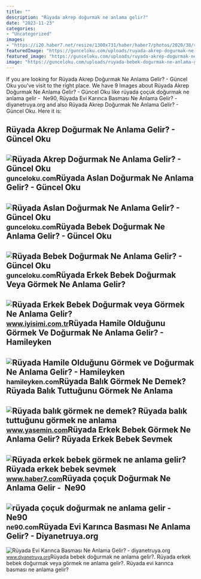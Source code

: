 ```yaml
---
title: ""
description: "Rüyada akrep doğurmak ne anlama gelir?"
date: "2023-11-23"
categories:
- "Uncategorized"
images:
- "https://i20.haber7.net/resize/1300x731/haber/haber7/photos/2020/38/ruyada_balik_gormek_ne_demek_ruyada_balik_tuttugunu_gormek_1600347729_853.jpg"
featuredImage: "https://gunceloku.com/uploads/ruyada-akrep-dogurmak-ne-anlama-gelir-638e4380d7805.jpg"
featured_image: "https://gunceloku.com/uploads/ruyada-akrep-dogurmak-ne-anlama-gelir-638e4380d7805.jpg"
image: "https://gunceloku.com/uploads/ruyada-bebek-dogurmak-ne-anlama-gelir-6377c81218998.jpg"
---
```


If you are looking for Rüyada Akrep Doğurmak Ne Anlama Gelir? - Güncel Oku you've visit to the right place. We have 9 Images about Rüyada Akrep Doğurmak Ne Anlama Gelir? - Güncel Oku like rüyada çoçuk doğurmak ne anlama gelir - ️ Ne90, Rüyada Evi Karınca Basması Ne Anlama Gelir? - diyanetruya.org and also Rüyada Akrep Doğurmak Ne Anlama Gelir? - Güncel Oku. Here it is:

Rüyada Akrep Doğurmak Ne Anlama Gelir? - Güncel Oku
---------------------------------------------------

 ![Rüyada Akrep Doğurmak Ne Anlama Gelir? - Güncel Oku](https://gunceloku.com/uploads/ruyada-akrep-dogurmak-ne-anlama-gelir-638e4380d7805.jpg) <small>gunceloku.com</small>Rüyada Aslan Doğurmak Ne Anlama Gelir? - Güncel Oku
---------------------------------------------------

 ![Rüyada Aslan Doğurmak Ne Anlama Gelir? - Güncel Oku](https://gunceloku.com/uploads/ruyada-aslan-dogurmak-ne-anlama-gelir-6398b688a82d2.jpg) <small>gunceloku.com</small>Rüyada Bebek Doğurmak Ne Anlama Gelir? - Güncel Oku
---------------------------------------------------

 ![Rüyada Bebek Doğurmak Ne Anlama Gelir? - Güncel Oku](https://gunceloku.com/uploads/ruyada-bebek-dogurmak-ne-anlama-gelir-6377c81218998.jpg) <small>gunceloku.com</small>Rüyada Erkek Bebek Doğurmak Veya Görmek Ne Anlama Gelir?
--------------------------------------------------------

 ![Rüyada Erkek Bebek Doğurmak veya Görmek Ne Anlama Gelir?](https://www.iyisimi.com.tr/wp-content/uploads/2023/03/ruyada-erkek-bebek-dogurmak.jpg) <small>www.iyisimi.com.tr</small>Rüyada Hamile Olduğunu Görmek Ve Doğurmak Ne Anlama Gelir? - Hamileyken
-----------------------------------------------------------------------

 ![Rüyada Hamile Olduğunu Görmek ve Doğurmak Ne Anlama Gelir? - Hamileyken](https://hamileyken.com/wp-content/uploads/2022/05/Ruyada-hamile-oldugunu-gormek-ve-dogurmak.jpg) <small>hamileyken.com</small>Rüyada Balık Görmek Ne Demek? Rüyada Balık Tuttuğunu Görmek Ne Anlama
---------------------------------------------------------------------

 ![Rüyada balık görmek ne demek? Rüyada balık tuttuğunu görmek ne anlama](https://i20.haber7.net/resize/1300x731/haber/haber7/photos/2020/38/ruyada_balik_gormek_ne_demek_ruyada_balik_tuttugunu_gormek_1600347729_853.jpg) <small>www.yasemin.com</small>Rüyada Erkek Bebek Görmek Ne Anlama Gelir? Rüyada Erkek Bebek Sevmek
--------------------------------------------------------------------

 ![Rüyada erkek bebek görmek ne anlama gelir? Rüyada erkek bebek sevmek](https://i12.haber7.net/haber/haber7/photos/2021/30/ruyada_erkek_bebek_gormek_ne_anlama_gelir_ruyada_erkek_bebek_dogurmak_hayirli_midir_1627307510_8393.jpg) <small>www.haber7.com</small>Rüyada çoçuk Doğurmak Ne Anlama Gelir - ️ Ne90
----------------------------------------------

 ![rüyada çoçuk doğurmak ne anlama gelir - ️ Ne90](https://iasbh.tmgrup.com.tr/a2234c/650/344/0/85/724/465?u=https://isbh.tmgrup.com.tr/sbh/2021/09/21/ruyada-bebek-dogurmak-ne-demek-ruyada-erkek-kiz-ve-ikiz-bebek-dogurmak-ne-anlama-gelir-1632219152803.jpg) <small>ne90.com</small>Rüyada Evi Karınca Basması Ne Anlama Gelir? - Diyanetruya.org
-------------------------------------------------------------

 ![Rüyada Evi Karınca Basması Ne Anlama Gelir? - diyanetruya.org](https://www.diyanetruya.org/wp-content/uploads/2023/07/Ruyada-erkek-bebek-dogurmak-ne-anlama-gelir-Ruyada-ikiz-ucuz-1024x576.jpeg) <small>www.diyanetruya.org</small>Rüyada bebek doğurmak ne anlama gelir?. Rüyada erkek bebek doğurmak veya görmek ne anlama gelir?. Rüyada evi karınca basması ne anlama gelir?
